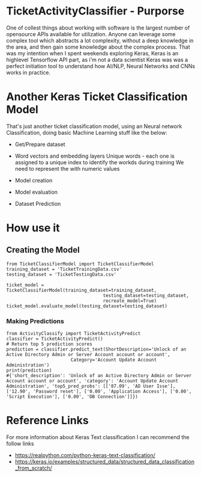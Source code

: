 # TicketActivityClassifier - Purporse 

One of collest things about working with software is the largest number of opensource APIs available for utilization. Anyone can leverage some complex tool which abstracts a lot complexity, without a deep knowledge in the area, and then gain some knowledge about the complex process. That was my intention when I spent weekends exploring Keras, Keras is an highlevel Tensorflow API part, as i'm not a data scientist Keras was was a perfect initiation tool to understand how AI/NLP, Neural Networks and CNNs works in practice. 
# Another Keras Ticket Classification Model

That's just another ticket classification model, using an Neural network Classification, doing basic Machine Learning stuff like the below:

- Get/Prepare dataset
- Word vectors and embedding layers
Unique words - each one is assigned to a unique index to identify the workds during training
We need to represent the with numeric values

- Model creation
- Model evaluation
- Dataset Prediction

# How use it
## Creating the Model
```
from TicketClassifierModel import TicketClassifierModel
training_dataset = 'TicketTrainingData.csv'
testing_dataset = 'TicketTestingData.csv'

ticket_model = TicketClassifierModel(training_dataset=training_dataset,
                                    testing_dataset=testing_dataset,
                                    recreate_model=True)
ticket_model.evaluate_model(testing_dataset=testing_dataset)
```
### Making Predictions
```
from ActivityClassify import TicketActivityPredict
classifier = TicketActivityPredict()
# Return top 5 prediction scores 
prediction = classifier.predict_text(ShortDescription='Unlock of an Active Directory Admin or Server Account account or account',
                        Category='Account Update Account Administration')
print(prediction)
#{'short_description': 'Unlock of an Active Directory Admin or Server Account account or account', 'category': 'Account Update Account Administration', 'top5_pred_probs': [['87.09', 'AD User Isse'], ['12.90', 'Password reset'], ['0.00', 'Application Access'], ['0.00', 'Script Execution'], ['0.00', 'DB Connection']]})
```
# Reference Links

For more information about Keras Text classification I can recommend the follow links



- https://realpython.com/python-keras-text-classification/
- https://keras.io/examples/structured_data/structured_data_classification_from_scratch/